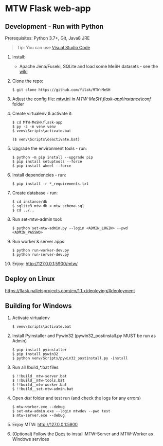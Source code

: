 # MTW Flask web-app

## Development - Run with Python

Prerequisites: Python 3.7+, Git, Java8 JRE

> Tip: You can use [Visual Studio Code](https://code.visualstudio.com/docs/python/python-tutorial)

1. Install: 

    - Apache Jena/Fuseki, SQLite and load some MeSH datasets - see the [wiki](https://github.com/filak/MTW-MeSH/wiki)

2. Clone the repo: 

       $ git clone https://github.com/filak/MTW-MeSH

3. Adjust the config file: [mtw.ini](https://github.com/filak/MTW-MeSH/blob/master/flask-app/instance/conf/mtw.ini) in *MTW-MeSH\\flask-app\\instance\\conf* folder 

4. Create virtualenv &amp; activate it:

    ```
    $ cd MTW-MeSH\flask-app
    $ py -3 -m venv venv
    $ venv\Scripts\activate.bat

    ($ venv\Scripts\deactivate.bat)
    ```

5. Upgrade the environment tools - run:

    ```
    $ python -m pip install --upgrade pip
    $ pip install setuptools --force
    $ pip install wheel --force
    ```
    
6. Install dependencies - run:

       $ pip install -r *_requirements.txt       

7. Create database - run:

       $ cd instance/db
       $ sqlite3 mtw.db < mtw_schema.sql
       $ cd ../..

8. Run set-mtw-admin tool: 

       $ python set-mtw-admin.py --login <ADMIN_LOGIN> --pwd <ADMIN_PASSWD>

9. Run worker &amp; server apps: 

    ```
    $ python run-worker-dev.py
    $ python run-server-dev.py
    ```

10. Enjoy:   http://127.0.0.1:5900/mtw/

## Deploy on Linux

https://flask.palletsprojects.com/en/1.1.x/deploying/#deployment

## Building for Windows

1. Activate virtualenv

       $ venv\Scripts\activate.bat
       
3. Install Pyinstaller and Pywin32 (pywin32_postinstall.py MUST be run as Admin)

       $ pip install pyinstaller 
       $ pip install pywin32
       $ python venv/Scripts/pywin32_postinstall.py -install       

3. Run all !build_*.bat files

    ```
    $ !!build__mtw-server.bat
    $ !!build__mtw-tools.bat
    $ !!build__mtw-worker.bat
    $ !!build__set-mtw-admin.bat
    ```

4. Open *dist* folder and test run (and check the logs for any errors)

    ```
    $ mtw-worker.exe --debug
    $ set-mtw-admin.exe --login mtwdev --pwd test
    $ mtw-server.exe --debug
    ```
    
5. Enjoy MTW: http://127.0.0.1:5900   

6. (Optional) Follow the [Docs](https://github.com/filak/MTW-MeSH/wiki/Installation-on-Windows#install-mtw-server-and-mtw-worker-as-windows-service) to install MTW-Server and MTW-Worker as Windows services

